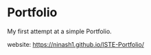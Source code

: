 # Portfolio

My first attempt at a simple Portfolio.

website: https://ninash1.github.io/ISTE-Portfolio/
